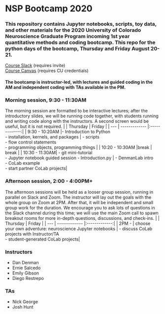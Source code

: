 # NSP Bootcamp 2020

### This repository contains Jupyter notebooks, scripts, toy data, and other materials for the 2020 University of Colorado Neuroscience Graduate Program incoming 1st year quantitative methods and coding bootcamp. This repo for the python days of the bootcamp, Thursday and Friday August 20-21. 

[Course Slack](neurosciencec-cvb8549.slack.com) (requires invite)
<br>
[Course Canvas](https://ucdenver.instructure.com/courses/455954) (requires CU credentials)
<br>

#### The bootcamp is instructor-led, with lectures and guided coding in the AM and independent coding with TAs available in the PM. 

### Morning session, 9:30 - 11:30AM
The morning session are  formatted to be interactive lectures; after the introductory slides, we will be running code together, with students running and writing code along with the instructors. A second screen would be useful, but it is not required. 
| | Thursday        | Friday      | 
| --- | ------------- |:-------------:| 
| 9:30 - 10:20AM |- Introduction to Python  <br>- installation, kernels, and packages | - scripts  <br> - flow control statements  <br> - programming objects, programming things | 
| 10:20 - 10:30AM |break     | break     | 
| 10:30 - 11:30AM| - git mini-tutorial <br> - Jupyter notebook guided session - Introduction.py | - DenmanLab intro  <br> - CoLab example <br> - start partner CoLab projects| 



### Afternoon session, 2:00 - 4:00PM+
The afternoon sessions will be held as a looser group session, running in parallel on Slack and Zoom. The instructor will lay out the goals with the whole group on Zoom at 2PM. After that, it will be independent and small group work for the duration. We encourage you to ask lots of questions in the Slack channel during this time; we will use the main Zoom call to spawn breakout rooms for more in-depth questions, discussions, and check-ins.
| | Thursday        | Friday      | 
| --- | ------------- |:-------------:| 
| 2PM - | choose your own adventure: neuroscience Jupyter notebooks | - discuss CoLab projects with Instructor/TA  <br> - student-generated CoLab projects| 

### Instructors
- Dan Denman
- Ernie Salcedo
- Emily Gibson
- Diego Restrepo

### TAs
- Nick George
- Josh Hunt

